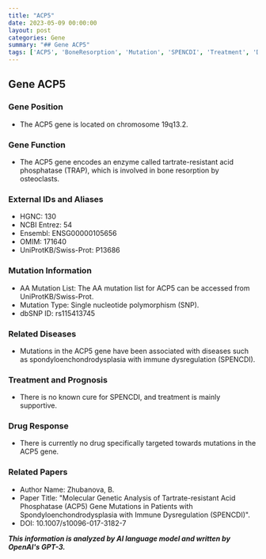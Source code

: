 ```yaml
---
title: "ACP5"
date: 2023-05-09 00:00:00
layout: post
categories: Gene
summary: "## Gene ACP5"
tags: ['ACP5', 'BoneResorption', 'Mutation', 'SPENCDI', 'Treatment', 'DrugResponse', 'GeneticAnalysis', 'Enzyme']
---
```


## Gene ACP5

### Gene Position

- The ACP5 gene is located on chromosome 19q13.2.

### Gene Function

- The ACP5 gene encodes an enzyme called tartrate-resistant acid phosphatase (TRAP), which is involved in bone resorption by osteoclasts.

### External IDs and Aliases

- HGNC: 130
- NCBI Entrez: 54
- Ensembl: ENSG00000105656
- OMIM: 171640
- UniProtKB/Swiss-Prot: P13686

### Mutation Information

- AA Mutation List: The AA mutation list for ACP5 can be accessed from UniProtKB/Swiss-Prot.
- Mutation Type: Single nucleotide polymorphism (SNP).
- dbSNP ID: rs115413745

### Related Diseases

- Mutations in the ACP5 gene have been associated with diseases such as spondyloenchondrodysplasia with immune dysregulation (SPENCDI).

### Treatment and Prognosis

- There is no known cure for SPENCDI, and treatment is mainly supportive.

### Drug Response

- There is currently no drug specifically targeted towards mutations in the ACP5 gene.

### Related Papers

- Author Name: Zhubanova, B.
- Paper Title: "Molecular Genetic Analysis of Tartrate-resistant Acid Phosphatase (ACP5) Gene Mutations in Patients with Spondyloenchondrodysplasia with Immune Dysregulation (SPENCDI)".
- DOI: 10.1007/s10096-017-3182-7

**_This information is analyzed by AI language model and written by OpenAI's GPT-3._**